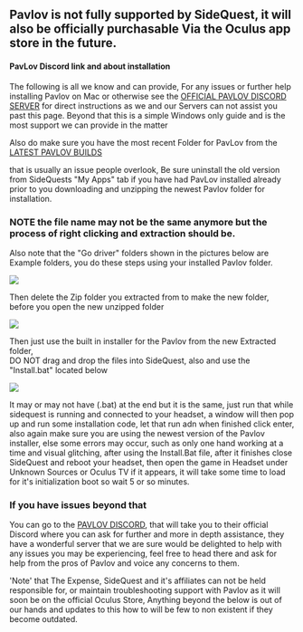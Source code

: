 ## Pavlov is not fully supported by SideQuest, it will also be officially purchasable Via the Oculus app store in the future.

#### PavLov Discord link and about installation

The following is all we know and can provide, For any issues or further help installing Pavlov on Mac or otherwise see the  [OFFICIAL PAVLOV DISCORD SERVER](https://discord.gg/wE5ZqBB) for direct instructions as we and our Servers can not assist you past this page. 
Beyond that this is a simple Windows only guide and is the most support we can provide in the matter


Also do make sure you have the most recent Folder for PavLov from the [LATEST PAVLOV BUILDS](https://discord.gg/wE5ZqBB)

that is usually an issue people overlook, Be sure uninstall the old version from SideQuests "My Apps" tab if you have had PavLov installed already prior to you downloading and unzipping the newest Pavlov folder for installation.

### NOTE the file name may not be the same anymore but the process of right clicking and extraction should be.
Also note that the "Go driver" folders shown in the pictures below are Example folders, you do these steps using
your installed Pavlov folder.


![](https://cdn.discordapp.com/attachments/608376262347587595/608756299177656320/extract_drivers.png)



Then delete the Zip folder you extracted from to make the new folder, before you open the new unzipped folder

![](https://cdn.discordapp.com/attachments/608376262347587595/608755536984277002/Screenshot_1106.png)



Then just use the built in installer for the Pavlov from the new Extracted folder,                                               
DO NOT drag and drop the files into SideQuest, also  and use the "Install.bat" located below

![](https://cdn.discordapp.com/attachments/608376262347587595/608568197679153152/Pavlov_install_BAT.png)

It may or may not have (.bat) at the end but it is the same, just run that while sidequest is running and connected to your headset, a window will then pop up and run some installation code, let that run adn when finished click enter, also again make sure you are using the newest version of the Pavlov installer, else some errors may occur, such as only one hand working at a time and visual glitching, after using the Install.Bat file, after it finishes close SideQuest and reboot your headset, then open the game in Headset under Unknown Sources or Oculus TV if it appears, it will take some time to load for it's initialization boot so wait 5 or so minutes.


### If you have issues beyond that

You can go to the [PAVLOV DISCORD](https://discord.gg/wE5ZqBB), that will take you to their official Discord where you can ask for further and more in depth assistance, they have a wonderful server that we are sure would be delighted to help with any issues you may be experiencing, feel free to head there and ask for help from the pros of Pavlov and voice any concerns to them.

'Note' that The Expense, SideQuest and it's affiliates can not be held responsible for, or maintain troubleshooting support with Pavlov as it will soon be on the official Oculus Store, Anything beyond the below is out of our hands and updates to this how to will be few to non existent if they become outdated.


